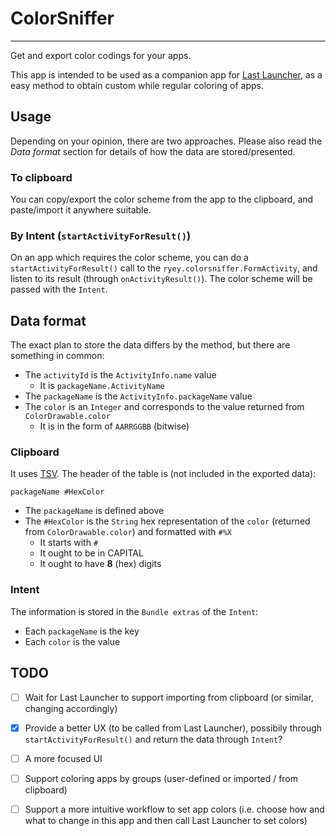 # ColorSniffer

------

Get and export color codings for your apps.

This app is intended to be used as a companion app for [Last Launcher](https://github.com/SubhamTyagi/Last-Launcher), as a easy method to obtain custom while regular coloring of apps.

## Usage

Depending on your opinion, there are two approaches. Please also read the *Data format* section for details of how the data are stored/presented.

### To clipboard

You can copy/export the color scheme from the app to the clipboard, and paste/import it anywhere suitable.

### By Intent (`startActivityForResult()`)

On an app which requires the color scheme, you can do a `startActivityForResult()` call to the `ryey.colorsniffer.FormActivity`, and listen to its result (through `onActivityResult()`). The color scheme will be passed with the `Intent`.

## Data format

The exact plan to store the data differs by the method, but there are something in common:

- The `activityId` is the `ActivityInfo.name` value
	- It is `packageName.ActivityName`
- The `packageName` is the `ActivityInfo.packageName` value
- The `color` is an `Integer` and corresponds to the value returned from `ColorDrawable.color`
	- It is in the form of `AARRGGBB` (bitwise)


### Clipboard

It uses [TSV](https://en.wikipedia.org/wiki/Tab-separated_values). The header of the table is (not included in the exported data):

```
packageName	#HexColor
```

- The `packageName` is defined above
- The `#HexColor` is the `String` hex representation of the `color` (returned from `ColorDrawable.color`) and formatted with `#%X`
	- It starts with `#`
	- It ought to be in CAPITAL
	- It ought to have **8** (hex) digits

### Intent

The information is stored in the `Bundle extras` of the `Intent`:

- Each `packageName` is the key
- Each `color` is the value

## TODO

- [ ] Wait for Last Launcher to support importing from clipboard (or similar, changing accordingly)
- [x] Provide a better UX (to be called from Last Launcher), possibily through `startActivityForResult()` and return the data through `Intent`?
- [ ] A more focused UI
- [ ] Support coloring apps by groups (user-defined or imported / from clipboard)
- [ ] Support a more intuitive workflow to set app colors (i.e. choose how and what to change in this app and then call Last Launcher to set colors)

